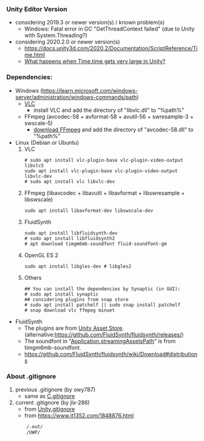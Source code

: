 ### Unity Editor Version
+ considering 2019.3 or newer version(s) / known problem(s)
    - Windows: Fatal error in GC "GetThreadContext failed" (due to Unity with System.Threading?)
+ considering 2020.2.0 or newer version(s)
    - <https://docs.unity3d.com/2020.2/Documentation/ScriptReference/Time.html>
	- <a href="https://gamedev.stackexchange.com/questions/141807/what-happens-when-time-time-gets-very-large-in-unity">What happens when Time.time gets very large in Unity?</a>

### Dependencies:
- Windows (<https://learn.microsoft.com/windows-server/administration/windows-commands/path>)
    - <a href="https://www.videolan.org/vlc/">VLC</a>
        + install VLC and add the directory of "libvlc.dll" to "%path%"
    - FFmpeg (avcodec-58 + avformat-58 + avutil-56 + swresample-3 + swscale-5)
        + <a href="https://github.com/BtbN/FFmpeg-Builds/releases/download/autobuild-2022-10-31-12-44/ffmpeg-n4.4.3-win64-lgpl-shared-4.4.zip">download FFmpeg</a> and add the directory of "avcodec-58.dll" to "%path%"
- Linux (Debian or Ubuntu)
    1. VLC
        ``` shell
        # sudo apt install vlc-plugin-base vlc-plugin-video-output libvlc5
        sudo apt install vlc-plugin-base vlc-plugin-video-output libvlc-dev
        # sudo apt install vlc libvlc-dev
        ```
    2. FFmpeg (libavcodec + libavutil + libavformat + libswresample + libswscale)
        ```shell
        sudo apt install libavformat-dev libswscale-dev
        ```
    3. FluidSynth
        ```shell
        sudo apt install libfluidsynth-dev
        # sudo apt install libfluidsynth2
        # apt download timgm6mb-soundfont fluid-soundfont-gm
        ```
    4. OpenGL ES 2
        ```shell
        sudo apt install libgles-dev # libgles2
        ```
    5. Others
        ```shell
        ## You can install the dependencies by Synaptic (in GUI):
        # sudo apt install synaptic
        ## considering plugins from snap store
        # sudo apt install patchelf || sudo snap install patchelf
        # snap download vlc ffmpeg minuet
        ```
- FluidSynth
    + The plugins are from <a href="https://assetstore.unity.com/packages/tools/audio/fluid-midi-player-173680">Unity Asset Store</a>.
        (alternative:<https://github.com/FluidSynth/fluidsynth/releases/>)
    + The soundfont in "<a href="https://docs.unity3d.com/2018.2/Documentation/ScriptReference/Application-streamingAssetsPath.html">Application.streamingAssetsPath</a>" is from timgm6mb-soundfont.
    + <https://github.com/FluidSynth/fluidsynth/wiki/Download#distributions>

### About .gitignore
1. previous .gitignore (by owy787)
    + same as <a href="https://github.com/github/gitignore/blob/main/C.gitignore">C.gitignore</a>
2. current .gitignore (by jlx-286)
    + from <a href="https://github.com/github/gitignore/blob/main/Unity.gitignore">Unity.gitignore</a>
    + from <https://www.it1352.com/1848876.html>
    ``` dockerfile
        /.out/
        /UWP/
    ```
